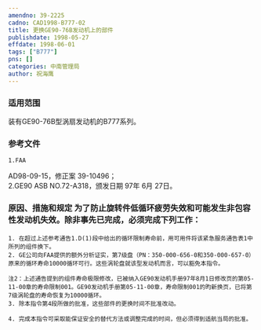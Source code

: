 ```yaml
---
amendno: 39-2225  
cadno: CAD1998-B777-02  
title: 更换GE90-76B发动机上的部件  
publishdate: 1998-05-27  
effdate: 1998-06-01  
tags: ["B777"]  
pns: []  
categories: 中南管理局  
author: 祝海鹰  
---
```

  
### 适用范围  
装有GE90-76B型涡扇发动机的B777系列。  
  
<!--more-->  
### 参考文件  
    1.FAA  
AD98-09-15，修正案 39-10496；  
    2.GE90 ASB NO.72-A318，颁发日期 97年 6月 27日。  
  
### 原因、措施和规定     为了防止旋转件低循环疲劳失效和可能发生非包容性发动机失效。除非事先已完成，必须完成下列工作：  
    1. 在超过上述参考通告1.D(1)段中给出的循环限制寿命前，用可用件将该紧急服务通告表1中所列的组件换下。  
    2. GE公司向FAA提供的额外分析证实，第7级盘（PN：350-000-656-0和350-000-657-0）原来的循环寿命10000循环可行。这些涡轮盘就该型发动机而言，可以豁免本指令。  
  
    注2：上述通告提到的组件寿命极限修改，已被纳入GE90发动机手册97年8月1日修改页的第05-11-00章的寿命限制001。GE90发动机手册第05-11-00章，寿命限制001的昀新换页，已将第7级涡轮盘的寿命恢复为10000循环。  
    3. 除本指令第4段所做的批准，这些部件的更换时间不批准改动。  
  
    4. 完成本指令可采取能保证安全的替代方法或调整完成的时间，但必须得到适航当局的批准。  
